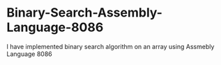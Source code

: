 # Binary-Search-Assembly-Language-8086
I have implemented binary search algorithm on an array using Assmebly Language 8086
